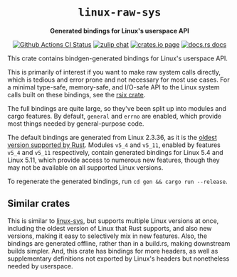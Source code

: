 <div align="center">
  <h1><code>linux-raw-sys</code></h1>

  <p>
    <strong>Generated bindings for Linux's userspace API</strong>
  </p>

  <p>
    <a href="https://github.com/sunfishcode/linux-raw-sys/actions?query=workflow%3ACI"><img src="https://github.com/sunfishcode/linux-raw-sys/workflows/CI/badge.svg" alt="Github Actions CI Status" /></a>
    <a href="https://bytecodealliance.zulipchat.com/#narrow/stream/206238-general"><img src="https://img.shields.io/badge/zulip-join_chat-brightgreen.svg" alt="zulip chat" /></a>
    <a href="https://crates.io/crates/linux-raw-sys"><img src="https://img.shields.io/crates/v/linux-raw-sys.svg" alt="crates.io page" /></a>
    <a href="https://docs.rs/linux-raw-sys"><img src="https://docs.rs/linux-raw-sys/badge.svg" alt="docs.rs docs" /></a>
  </p>
</div>

This crate contains bindgen-generated bindings for Linux's userspace API.

This is primarily of interest if you want to make raw system calls directly,
which is tedious and error prone and not necessary for most use cases. For a
minimal type-safe, memory-safe, and I/O-safe API to the Linux system calls
built on these bindings, see the [rsix crate].

The full bindings are quite large, so they've been split up into modules and
cargo features. By default, `general` and `errno` are enabled, which provide
most things needed by general-purpose code.

The default bindings are generated from Linux 2.3.36, as it is the
[oldest version supported by Rust]. Modules `v5_4` and `v5_11`, enabled by
features `v5_4` and `v5_11` respectively, contain generated bindings for
Linux 5.4 and Linux 5.11, which provide access to numerous new features, though
they may not be available on all supported Linux versions.

To regenerate the generated bindings, run `cd gen && cargo run --release`.

## Similar crates

This is similar to [linux-sys], but supports multiple Linux versions at once,
including the oldest version of Linux that Rust supports, and also new
versions, making it easy to selectively mix in new features. Also, the bindings
are generated offline, rather than in a build.rs, making downstream builds
simpler. And, this crate has bindings for more headers, as well as
supplementary definitions not exported by Linux's headers but nonetheless
needed by userspace.

[linux-sys]: https://crates.io/crates/linux-sys

[oldest version supported by Rust]: https://doc.rust-lang.org/nightly/rustc/platform-support.html
[rsix crate]: https://github.com/bytecodealliance/rsix#linux-raw-syscall-support
